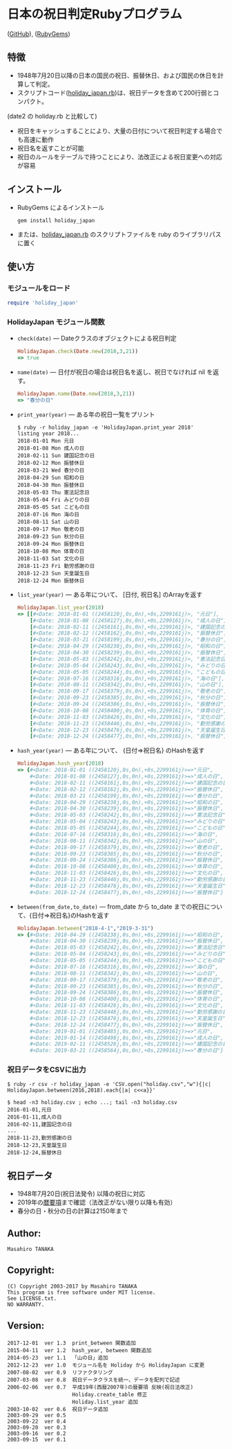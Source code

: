 # 日本の祝日判定Rubyプログラム

([GitHub](https://github.com/masa16/holiday_japan)),
([RubyGems](https://rubygems.org/gems/holiday_japan))

## 特徴
* 1948年7月20日以降の日本の国民の祝日、振替休日、および国民の休日を計算して判定。
* スクリプトコード([holiday_japan.rb](https://github.com/masa16/holiday_japan/blob/master/lib/holiday_japan.rb))は、祝日データを含めて200行弱とコンパクト。

(date2 の holiday.rb と比較して)
* 祝日をキャッシュすることにより、大量の日付について祝日判定する場合でも高速に動作
* 祝日名を返すことが可能
* 祝日のルールをテーブルで持つことにより、法改正による祝日変更への対応が容易

## インストール

* RubyGems によるインストール
  ```
  gem install holiday_japan
  ```

* または、[holiday_japan.rb](https://github.com/masa16/holiday_japan/blob/master/lib/holiday_japan.rb)
  のスクリプトファイルを ruby のライブラリパスに置く

## 使い方

### モジュールをロード

  ```ruby
  require 'holiday_japan'
  ```

### HolidayJapan モジュール関数

* `check(date)` ― Dateクラスのオブジェクトによる祝日判定

  ```ruby
  HolidayJapan.check(Date.new(2018,3,21))
  => true
  ```

* `name(date)` ― 日付が祝日の場合は祝日名を返し、祝日でなければ nil を返す。

  ```ruby
  HolidayJapan.name(Date.new(2018,3,21))
  => "春分の日"
  ```

* `print_year(year)` ― ある年の祝日一覧をプリント

  ```
  $ ruby -r holiday_japan -e 'HolidayJapan.print_year 2018'
  listing year 2018...
  2018-01-01 Mon 元日
  2018-01-08 Mon 成人の日
  2018-02-11 Sun 建国記念の日
  2018-02-12 Mon 振替休日
  2018-03-21 Wed 春分の日
  2018-04-29 Sun 昭和の日
  2018-04-30 Mon 振替休日
  2018-05-03 Thu 憲法記念日
  2018-05-04 Fri みどりの日
  2018-05-05 Sat こどもの日
  2018-07-16 Mon 海の日
  2018-08-11 Sat 山の日
  2018-09-17 Mon 敬老の日
  2018-09-23 Sun 秋分の日
  2018-09-24 Mon 振替休日
  2018-10-08 Mon 体育の日
  2018-11-03 Sat 文化の日
  2018-11-23 Fri 勤労感謝の日
  2018-12-23 Sun 天皇誕生日
  2018-12-24 Mon 振替休日
  ```

* `list_year(year)` ― ある年について、 [日付, 祝日名] のArrayを返す

  ```ruby
  HolidayJapan.list_year(2018)
  => [[#<Date: 2018-01-01 ((2458120j,0s,0n),+0s,2299161j)>, "元日"],
      [#<Date: 2018-01-08 ((2458127j,0s,0n),+0s,2299161j)>, "成人の日"],
      [#<Date: 2018-02-11 ((2458161j,0s,0n),+0s,2299161j)>, "建国記念の日"],
      [#<Date: 2018-02-12 ((2458162j,0s,0n),+0s,2299161j)>, "振替休日"],
      [#<Date: 2018-03-21 ((2458199j,0s,0n),+0s,2299161j)>, "春分の日"],
      [#<Date: 2018-04-29 ((2458238j,0s,0n),+0s,2299161j)>, "昭和の日"],
      [#<Date: 2018-04-30 ((2458239j,0s,0n),+0s,2299161j)>, "振替休日"],
      [#<Date: 2018-05-03 ((2458242j,0s,0n),+0s,2299161j)>, "憲法記念日"],
      [#<Date: 2018-05-04 ((2458243j,0s,0n),+0s,2299161j)>, "みどりの日"],
      [#<Date: 2018-05-05 ((2458244j,0s,0n),+0s,2299161j)>, "こどもの日"],
      [#<Date: 2018-07-16 ((2458316j,0s,0n),+0s,2299161j)>, "海の日"],
      [#<Date: 2018-08-11 ((2458342j,0s,0n),+0s,2299161j)>, "山の日"],
      [#<Date: 2018-09-17 ((2458379j,0s,0n),+0s,2299161j)>, "敬老の日"],
      [#<Date: 2018-09-23 ((2458385j,0s,0n),+0s,2299161j)>, "秋分の日"],
      [#<Date: 2018-09-24 ((2458386j,0s,0n),+0s,2299161j)>, "振替休日"],
      [#<Date: 2018-10-08 ((2458400j,0s,0n),+0s,2299161j)>, "体育の日"],
      [#<Date: 2018-11-03 ((2458426j,0s,0n),+0s,2299161j)>, "文化の日"],
      [#<Date: 2018-11-23 ((2458446j,0s,0n),+0s,2299161j)>, "勤労感謝の日"],
      [#<Date: 2018-12-23 ((2458476j,0s,0n),+0s,2299161j)>, "天皇誕生日"],
      [#<Date: 2018-12-24 ((2458477j,0s,0n),+0s,2299161j)>, "振替休日"]]
  ```

* `hash_year(year)` ― ある年について、 {日付=>祝日名} のHashを返す

  ```ruby
  HolidayJapan.hash_year(2018)
  => {#<Date: 2018-01-01 ((2458120j,0s,0n),+0s,2299161j)>=>"元日",
      #<Date: 2018-01-08 ((2458127j,0s,0n),+0s,2299161j)>=>"成人の日",
      #<Date: 2018-02-11 ((2458161j,0s,0n),+0s,2299161j)>=>"建国記念の日",
      #<Date: 2018-02-12 ((2458162j,0s,0n),+0s,2299161j)>=>"振替休日",
      #<Date: 2018-03-21 ((2458199j,0s,0n),+0s,2299161j)>=>"春分の日",
      #<Date: 2018-04-29 ((2458238j,0s,0n),+0s,2299161j)>=>"昭和の日",
      #<Date: 2018-04-30 ((2458239j,0s,0n),+0s,2299161j)>=>"振替休日",
      #<Date: 2018-05-03 ((2458242j,0s,0n),+0s,2299161j)>=>"憲法記念日",
      #<Date: 2018-05-04 ((2458243j,0s,0n),+0s,2299161j)>=>"みどりの日",
      #<Date: 2018-05-05 ((2458244j,0s,0n),+0s,2299161j)>=>"こどもの日",
      #<Date: 2018-07-16 ((2458316j,0s,0n),+0s,2299161j)>=>"海の日",
      #<Date: 2018-08-11 ((2458342j,0s,0n),+0s,2299161j)>=>"山の日",
      #<Date: 2018-09-17 ((2458379j,0s,0n),+0s,2299161j)>=>"敬老の日",
      #<Date: 2018-09-23 ((2458385j,0s,0n),+0s,2299161j)>=>"秋分の日",
      #<Date: 2018-09-24 ((2458386j,0s,0n),+0s,2299161j)>=>"振替休日",
      #<Date: 2018-10-08 ((2458400j,0s,0n),+0s,2299161j)>=>"体育の日",
      #<Date: 2018-11-03 ((2458426j,0s,0n),+0s,2299161j)>=>"文化の日",
      #<Date: 2018-11-23 ((2458446j,0s,0n),+0s,2299161j)>=>"勤労感謝の日",
      #<Date: 2018-12-23 ((2458476j,0s,0n),+0s,2299161j)>=>"天皇誕生日",
      #<Date: 2018-12-24 ((2458477j,0s,0n),+0s,2299161j)>=>"振替休日"}
  ```

* `between(from_date,to_date)` ― from_date から to_date までの祝日について、{日付=>祝日名}のHashを返す

  ```ruby
  HolidayJapan.between("2018-4-1","2019-3-31")
  => {#<Date: 2018-04-29 ((2458238j,0s,0n),+0s,2299161j)>=>"昭和の日",
      #<Date: 2018-04-30 ((2458239j,0s,0n),+0s,2299161j)>=>"振替休日",
      #<Date: 2018-05-03 ((2458242j,0s,0n),+0s,2299161j)>=>"憲法記念日",
      #<Date: 2018-05-04 ((2458243j,0s,0n),+0s,2299161j)>=>"みどりの日",
      #<Date: 2018-05-05 ((2458244j,0s,0n),+0s,2299161j)>=>"こどもの日",
      #<Date: 2018-07-16 ((2458316j,0s,0n),+0s,2299161j)>=>"海の日",
      #<Date: 2018-08-11 ((2458342j,0s,0n),+0s,2299161j)>=>"山の日",
      #<Date: 2018-09-17 ((2458379j,0s,0n),+0s,2299161j)>=>"敬老の日",
      #<Date: 2018-09-23 ((2458385j,0s,0n),+0s,2299161j)>=>"秋分の日",
      #<Date: 2018-09-24 ((2458386j,0s,0n),+0s,2299161j)>=>"振替休日",
      #<Date: 2018-10-08 ((2458400j,0s,0n),+0s,2299161j)>=>"体育の日",
      #<Date: 2018-11-03 ((2458426j,0s,0n),+0s,2299161j)>=>"文化の日",
      #<Date: 2018-11-23 ((2458446j,0s,0n),+0s,2299161j)>=>"勤労感謝の日",
      #<Date: 2018-12-23 ((2458476j,0s,0n),+0s,2299161j)>=>"天皇誕生日",
      #<Date: 2018-12-24 ((2458477j,0s,0n),+0s,2299161j)>=>"振替休日",
      #<Date: 2019-01-01 ((2458485j,0s,0n),+0s,2299161j)>=>"元日",
      #<Date: 2019-01-14 ((2458498j,0s,0n),+0s,2299161j)>=>"成人の日",
      #<Date: 2019-02-11 ((2458526j,0s,0n),+0s,2299161j)>=>"建国記念の日",
      #<Date: 2019-03-21 ((2458564j,0s,0n),+0s,2299161j)>=>"春分の日"}
  ```

### 祝日データをCSVに出力

  ```
  $ ruby -r csv -r holiday_japan -e 'CSV.open("holiday.csv","w"){|c| HolidayJapan.between(2016,2018).each{|a| c<<a}}'

  $ head -n3 holiday.csv ; echo ...; tail -n3 holiday.csv
  2016-01-01,元日
  2016-01-11,成人の日
  2016-02-11,建国記念の日
  ...
  2018-11-23,勤労感謝の日
  2018-12-23,天皇誕生日
  2018-12-24,振替休日
  ```

## 祝日データ

* 1948年7月20日(祝日法発令) 以降の祝日に対応
* 2019年の[暦要項](http://eco.mtk.nao.ac.jp/koyomi/yoko/)まで確認（法改正がない限り以降も有効）
* 春分の日・秋分の日の計算は2150年まで

## Author:
    Masahiro TANAKA

## Copyright:
    (C) Copyright 2003-2017 by Masahiro TANAKA
    This program is free software under MIT license.
    See LICENSE.txt.
    NO WARRANTY.

## Version:
    2017-12-01  ver 1.3  print_between 関数追加
    2015-04-11  ver 1.2  hash_year, between 関数追加
    2014-05-23  ver 1.1  「山の日」追加
    2012-12-23  ver 1.0  モジュール名を Holiday から HolidayJapan に変更
    2007-08-02  ver 0.9  リファクタリング
    2007-03-08  ver 0.8  祝日データクラスを統一、データを配列で記述
    2006-02-06  ver 0.7  平成19年(西暦2007年)の暦要項 反映(祝日法改正)
                         Holiday.create_table 修正
                         Holiday.list_year 追加
    2003-10-02  ver 0.6  祝日データ追加
    2003-09-29  ver 0.5
    2003-09-22  ver 0.4
    2003-09-20  ver 0.3
    2003-09-16  ver 0.2
    2003-09-15  ver 0.1
